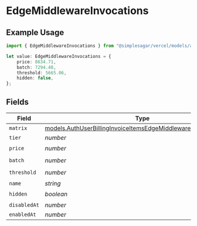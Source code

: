 # EdgeMiddlewareInvocations

## Example Usage

```typescript
import { EdgeMiddlewareInvocations } from "@simplesagar/vercel/models/authuser.js";

let value: EdgeMiddlewareInvocations = {
    price: 8634.71,
    batch: 7294.48,
    threshold: 5665.06,
    hidden: false,
};
```

## Fields

| Field                                                                                                                                        | Type                                                                                                                                         | Required                                                                                                                                     | Description                                                                                                                                  |
| -------------------------------------------------------------------------------------------------------------------------------------------- | -------------------------------------------------------------------------------------------------------------------------------------------- | -------------------------------------------------------------------------------------------------------------------------------------------- | -------------------------------------------------------------------------------------------------------------------------------------------- |
| `matrix`                                                                                                                                     | [models.AuthUserBillingInvoiceItemsEdgeMiddlewareInvocationsMatrix](../models/authuserbillinginvoiceitemsedgemiddlewareinvocationsmatrix.md) | :heavy_minus_sign:                                                                                                                           | N/A                                                                                                                                          |
| `tier`                                                                                                                                       | *number*                                                                                                                                     | :heavy_minus_sign:                                                                                                                           | N/A                                                                                                                                          |
| `price`                                                                                                                                      | *number*                                                                                                                                     | :heavy_check_mark:                                                                                                                           | N/A                                                                                                                                          |
| `batch`                                                                                                                                      | *number*                                                                                                                                     | :heavy_check_mark:                                                                                                                           | N/A                                                                                                                                          |
| `threshold`                                                                                                                                  | *number*                                                                                                                                     | :heavy_check_mark:                                                                                                                           | N/A                                                                                                                                          |
| `name`                                                                                                                                       | *string*                                                                                                                                     | :heavy_minus_sign:                                                                                                                           | N/A                                                                                                                                          |
| `hidden`                                                                                                                                     | *boolean*                                                                                                                                    | :heavy_check_mark:                                                                                                                           | N/A                                                                                                                                          |
| `disabledAt`                                                                                                                                 | *number*                                                                                                                                     | :heavy_minus_sign:                                                                                                                           | N/A                                                                                                                                          |
| `enabledAt`                                                                                                                                  | *number*                                                                                                                                     | :heavy_minus_sign:                                                                                                                           | N/A                                                                                                                                          |